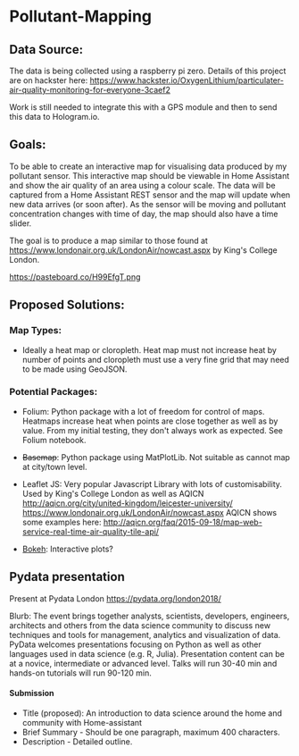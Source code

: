 # Pollutant-Mapping

## Data Source:

The data is being collected using a raspberry pi zero. Details of this project are on hackster here:
https://www.hackster.io/OxygenLithium/particulater-air-quality-monitoring-for-everyone-3caef2

Work is still needed to integrate this with a GPS module and then to send this data to Hologram.io.

## Goals:

To be able to create an interactive map for visualising data produced by my pollutant sensor. 
This interactive map should be viewable in Home Assistant and show the air quality of an area using a colour scale.
The data will be captured from a Home Assistant REST sensor and the map will update when new data arrives (or soon after).
As the sensor will be moving and pollutant concentration changes with time of day, the map should also have a time slider.

The goal is to produce a map similar to those found at https://www.londonair.org.uk/LondonAir/nowcast.aspx by King's College London.

https://pasteboard.co/H99EfgT.png

## Proposed Solutions:

### Map Types:
  - Ideally a heat map or cloropleth. Heat map must not increase heat by number of points and cloropleth must use a very fine grid that may need to be made using GeoJSON.

### Potential Packages:

  - Folium: Python package with a lot of freedom for control of maps. Heatmaps increase heat when points are close together as well as by value. From my initial testing, they don't always work as expected. See Folium notebook.

  - ~~Basemap~~: Python package using MatPlotLib. Not suitable as cannot map at city/town level.
 
  - Leaflet JS: Very popular Javascript Library with lots of customisability. Used by King's College London as well as AQICN
               http://aqicn.org/city/united-kingdom/leicester-university/
               https://www.londonair.org.uk/LondonAir/nowcast.aspx
               AQICN shows some examples here: http://aqicn.org/faq/2015-09-18/map-web-service-real-time-air-quality-tile-api/
               
  - [Bokeh](https://bokeh.pydata.org/en/latest/): Interactive plots?
  
  ## Pydata presentation
  Present at Pydata London https://pydata.org/london2018/
  
  Blurb: The event brings together analysts, scientists, developers, engineers, architects and others from the data science community to discuss new techniques and tools for management, analytics and visualization of data. PyData welcomes presentations focusing on Python as well as other languages used in data science (e.g. R, Julia). Presentation content can be at a novice, intermediate or advanced level. Talks will run 30-40 min and hands-on tutorials will run 90-120 min.
  
#### Submission
* Title (proposed): An introduction to data science around the home and community with Home-assistant
* Brief Summary - Should be one paragraph, maximum 400 characters.
* Description - Detailed outline.

 
 


